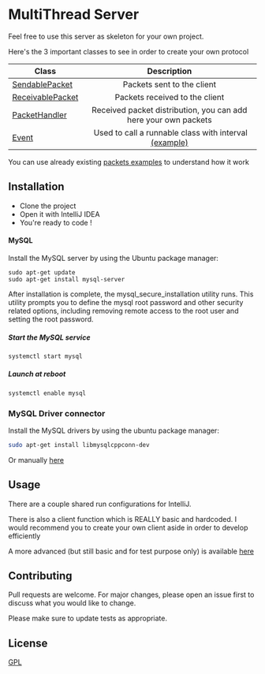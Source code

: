 # MultiThread Server

Feel free to use this server as skeleton for your own project.


Here's the 3 important classes to see in order to create your own protocol


| Class        | Description           | 
| ------------- |:-------------:| 
|   [SendablePacket](https://github.com/BarrosoK/multithread_server/blob/master/src/network/SendablePacket.cpp)       | Packets sent to the client | 
|   [ReceivablePacket](https://github.com/BarrosoK/multithread_server/blob/master/src/network/ReceivablePacket.cpp)       | Packets received to the client | 
|   [PacketHandler](https://github.com/BarrosoK/multithread_server/blob/master/src/handlers/PacketHandler.cpp)       | Received packet distribution, you can add here your own packets | 
| [Event](https://github.com/BarrosoK/multithread_server/blob/master/inc/Event.h) | Used to call a runnable class with interval [(example)](https://github.com/BarrosoK/multithread_server/blob/master/src/events/Announcement.h) |


You can use already existing [packets examples](https://github.com/BarrosoK/multithread_server/blob/master/src/network/client_packets/RequestLogin.h) to understand how it work


## Installation

* Clone the project
* Open it with IntelliJ IDEA
* You're ready to code !

#### MySQL

Install the MySQL server by using the Ubuntu package manager:


```
sudo apt-get update
sudo apt-get install mysql-server
```

After installation is complete, the mysql_secure_installation utility runs. This utility prompts you to define the mysql root password and other security related options, including removing remote access to the root user and setting the root password.

##### Start the MySQL service

```bash
systemctl start mysql
```

##### Launch at reboot

```bash
systemctl enable mysql
```

### MySQL Driver connector

Install the MySQL drivers by using the ubuntu package manager: 

```bash
sudo apt-get install libmysqlcppconn-dev
```

Or manually [here](https://dev.mysql.com/downloads/connector/cpp/)

## Usage

There are a couple shared run configurations for IntelliJ.

There is also a client function which is REALLY basic and hardcoded. I would recommend you to create your own client aside in order to develop efficiently

A more advanced (but still basic and for test purpose only) is available [here](https://github.com/BarrosoK/client)
    
## Contributing
Pull requests are welcome. For major changes, please open an issue first to discuss what you would like to change.

Please make sure to update tests as appropriate.

## License
[GPL](https://github.com/BarrosoK/multithread_server/blob/master/LICENSE)
